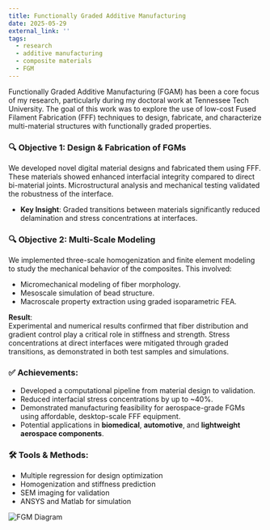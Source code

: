 ```yaml
---
title: Functionally Graded Additive Manufacturing
date: 2025-05-29
external_link: ''
tags:
  - research
  - additive manufacturing
  - composite materials
  - FGM
---
```


Functionally Graded Additive Manufacturing (FGAM) has been a core focus of my research, particularly during my doctoral work at Tennessee Tech University. The goal of this work was to explore the use of low-cost Fused Filament Fabrication (FFF) techniques to design, fabricate, and characterize multi-material structures with functionally graded properties.

<!--more-->

### 🔍 Objective 1: Design & Fabrication of FGMs

We developed novel digital material designs and fabricated them using FFF. These materials showed enhanced interfacial integrity compared to direct bi-material joints. Microstructural analysis and mechanical testing validated the robustness of the interface.

- **Key Insight**: Graded transitions between materials significantly reduced delamination and stress concentrations at interfaces.

### 🔍 Objective 2: Multi-Scale Modeling

We implemented three-scale homogenization and finite element modeling to study the mechanical behavior of the composites. This involved:
- Micromechanical modeling of fiber morphology.
- Mesoscale simulation of bead structure.
- Macroscale property extraction using graded isoparametric FEA.

**Result**:  
Experimental and numerical results confirmed that fiber distribution and gradient control play a critical role in stiffness and strength. Stress concentrations at direct interfaces were mitigated through graded transitions, as demonstrated in both test samples and simulations.

### ✅ Achievements:
- Developed a computational pipeline from material design to validation.
- Reduced interfacial stress concentrations by up to ~40%.
- Demonstrated manufacturing feasibility for aerospace-grade FGMs using affordable, desktop-scale FFF equipment.
- Potential applications in **biomedical**, **automotive**, and **lightweight aerospace components**.

### 🛠 Tools & Methods:
- Multiple regression for design optimization
- Homogenization and stiffness prediction
- SEM imaging for validation
- ANSYS and Matlab for simulation

![FGM Diagram](https://lh4.googleusercontent.com/GHDLp9R4BpZVhk7cIf-wu70I-Au3gOYwW0XKFUtayaK4TnFWEm8R_fYYWgyLmtV41CH9xa8fgVNJFuxdMquAZgo=w1280)
